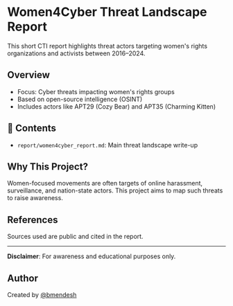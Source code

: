 # Women4Cyber Threat Landscape Report

This short CTI report highlights threat actors targeting women's rights organizations and activists between 2016–2024.

## Overview

- Focus: Cyber threats impacting women's rights groups
- Based on open-source intelligence (OSINT)
- Includes actors like APT29 (Cozy Bear) and APT35 (Charming Kitten)

## 📄 Contents

- `report/women4cyber_report.md`: Main threat landscape write-up

## Why This Project?

Women-focused movements are often targets of online harassment, surveillance, and nation-state actors. This project aims to map such threats to raise awareness.

## References

Sources used are public and cited in the report.

---

**Disclaimer**: For awareness and educational purposes only.

## Author

Created by [@bmendesh](https://github.com/bmendesh)
